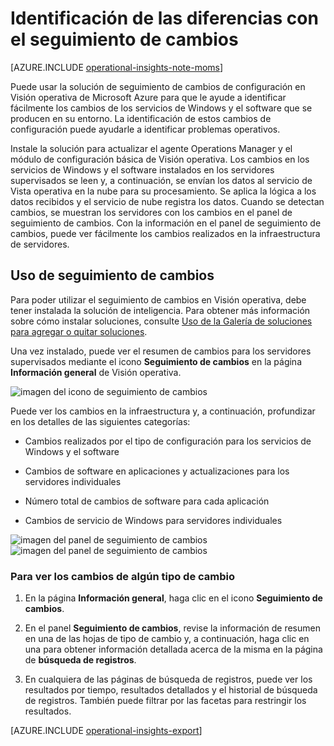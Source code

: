 <properties
   pageTitle="Identificación de las diferencias con el seguimiento de cambios"
   description="Use la solución de seguimiento de cambios de configuración en Visión operativa de Microsoft Azure para que le ayude a identificar fácilmente y los cambios de los servicios de Windows y el software que se producen en su entorno."
   services="operational-insights"
   documentationCenter=""
   authors="bandersmsft"
   manager="jwhit"
   editor="" />
<tags
   ms.service="operational-insights"
   ms.devlang="na"
   ms.topic="article"
   ms.tgt_pltfrm="na"
   ms.workload="na"
   ms.date="08/05/2015"
   ms.author="banders" />

# Identificación de las diferencias con el seguimiento de cambios

[AZURE.INCLUDE [operational-insights-note-moms](../../includes/operational-insights-note-moms.md)]

Puede usar la solución de seguimiento de cambios de configuración en Visión operativa de Microsoft Azure para que le ayude a identificar fácilmente los cambios de los servicios de Windows y el software que se producen en su entorno. La identificación de estos cambios de configuración puede ayudarle a identificar problemas operativos.

Instale la solución para actualizar el agente Operations Manager y el módulo de configuración básica de Visión operativa. Los cambios en los servicios de Windows y el software instalados en los servidores supervisados se leen y, a continuación, se envían los datos al servicio de Vista operativa en la nube para su procesamiento. Se aplica la lógica a los datos recibidos y el servicio de nube registra los datos. Cuando se detectan cambios, se muestran los servidores con los cambios en el panel de seguimiento de cambios. Con la información en el panel de seguimiento de cambios, puede ver fácilmente los cambios realizados en la infraestructura de servidores.

## Uso de seguimiento de cambios

Para poder utilizar el seguimiento de cambios en Visión operativa, debe tener instalada la solución de inteligencia. Para obtener más información sobre cómo instalar soluciones, consulte [Uso de la Galería de soluciones para agregar o quitar soluciones](operational-insights-setup-workspace.md).

Una vez instalado, puede ver el resumen de cambios para los servidores supervisados mediante el icono **Seguimiento de cambios** en la página **Información general** de Visión operativa.

![imagen del icono de seguimiento de cambios](./media/operational-insights-change-tracking/overview-change-track.png)

Puede ver los cambios en la infraestructura y, a continuación, profundizar en los detalles de las siguientes categorías:

- Cambios realizados por el tipo de configuración para los servicios de Windows y el software

- Cambios de software en aplicaciones y actualizaciones para los servidores individuales

- Número total de cambios de software para cada aplicación

- Cambios de servicio de Windows para servidores individuales

![imagen del panel de seguimiento de cambios](./media/operational-insights-change-tracking/gallery-changetracking-01.png) ![imagen del panel de seguimiento de cambios](./media/operational-insights-change-tracking/gallery-changetracking-02.png)

### Para ver los cambios de algún tipo de cambio

1. En la página **Información general**, haga clic en el icono **Seguimiento de cambios**.

2. En el panel **Seguimiento de cambios**, revise la información de resumen en una de las hojas de tipo de cambio y, a continuación, haga clic en una para obtener información detallada acerca de la misma en la página de **búsqueda de registros**.

3. En cualquiera de las páginas de búsqueda de registros, puede ver los resultados por tiempo, resultados detallados y el historial de búsqueda de registros. También puede filtrar por las facetas para restringir los resultados.


[AZURE.INCLUDE [operational-insights-export](../../includes/operational-insights-export.md)]

<!---HONumber=August15_HO6-->